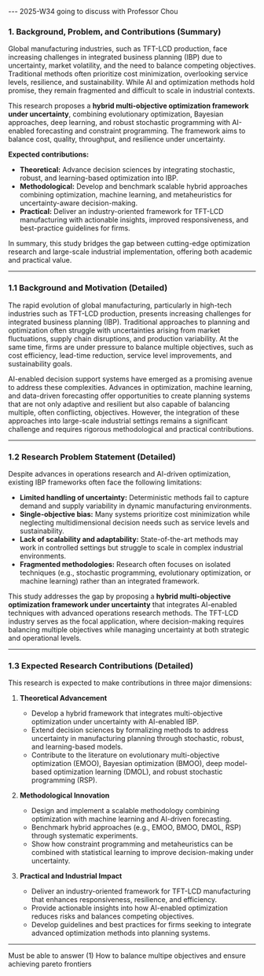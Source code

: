 

--- 2025-W34 going to discuss with Professor Chou

### 1. Background, Problem, and Contributions (Summary)

Global manufacturing industries, such as TFT-LCD production, face increasing challenges in integrated business planning (IBP) due to uncertainty, market volatility, and the need to balance competing objectives. Traditional methods often prioritize cost minimization, overlooking service levels, resilience, and sustainability. While AI and optimization methods hold promise, they remain fragmented and difficult to scale in industrial contexts.

This research proposes a **hybrid multi-objective optimization framework under uncertainty**, combining evolutionary optimization, Bayesian approaches, deep learning, and robust stochastic programming with AI-enabled forecasting and constraint programming. The framework aims to balance cost, quality, throughput, and resilience under uncertainty.

**Expected contributions:**

* **Theoretical:** Advance decision sciences by integrating stochastic, robust, and learning-based optimization into IBP.
* **Methodological:** Develop and benchmark scalable hybrid approaches combining optimization, machine learning, and metaheuristics for uncertainty-aware decision-making.
* **Practical:** Deliver an industry-oriented framework for TFT-LCD manufacturing with actionable insights, improved responsiveness, and best-practice guidelines for firms.

In summary, this study bridges the gap between cutting-edge optimization research and large-scale industrial implementation, offering both academic and practical value.

---

### 1.1 Background and Motivation (Detailed)

The rapid evolution of global manufacturing, particularly in high-tech industries such as TFT-LCD production, presents increasing challenges for integrated business planning (IBP). Traditional approaches to planning and optimization often struggle with uncertainties arising from market fluctuations, supply chain disruptions, and production variability. At the same time, firms are under pressure to balance multiple objectives, such as cost efficiency, lead-time reduction, service level improvements, and sustainability goals.

AI-enabled decision support systems have emerged as a promising avenue to address these complexities. Advances in optimization, machine learning, and data-driven forecasting offer opportunities to create planning systems that are not only adaptive and resilient but also capable of balancing multiple, often conflicting, objectives. However, the integration of these approaches into large-scale industrial settings remains a significant challenge and requires rigorous methodological and practical contributions.

---

### 1.2 Research Problem Statement (Detailed)

Despite advances in operations research and AI-driven optimization, existing IBP frameworks often face the following limitations:

* **Limited handling of uncertainty:** Deterministic methods fail to capture demand and supply variability in dynamic manufacturing environments.
* **Single-objective bias:** Many systems prioritize cost minimization while neglecting multidimensional decision needs such as service levels and sustainability.
* **Lack of scalability and adaptability:** State-of-the-art methods may work in controlled settings but struggle to scale in complex industrial environments.
* **Fragmented methodologies:** Research often focuses on isolated techniques (e.g., stochastic programming, evolutionary optimization, or machine learning) rather than an integrated framework.

This study addresses the gap by proposing a **hybrid multi-objective optimization framework under uncertainty** that integrates AI-enabled techniques with advanced operations research methods. The TFT-LCD industry serves as the focal application, where decision-making requires balancing multiple objectives while managing uncertainty at both strategic and operational levels.

---

### 1.3 Expected Research Contributions (Detailed)

This research is expected to make contributions in three major dimensions:

1. **Theoretical Advancement**

   * Develop a hybrid framework that integrates multi-objective optimization under uncertainty with AI-enabled IBP.
   * Extend decision sciences by formalizing methods to address uncertainty in manufacturing planning through stochastic, robust, and learning-based models.
   * Contribute to the literature on evolutionary multi-objective optimization (EMOO), Bayesian optimization (BMOO), deep model-based optimization learning (DMOL), and robust stochastic programming (RSP).

2. **Methodological Innovation**

   * Design and implement a scalable methodology combining optimization with machine learning and AI-driven forecasting.
   * Benchmark hybrid approaches (e.g., EMOO, BMOO, DMOL, RSP) through systematic experiments.
   * Show how constraint programming and metaheuristics can be combined with statistical learning to improve decision-making under uncertainty.

3. **Practical and Industrial Impact**

   * Deliver an industry-oriented framework for TFT-LCD manufacturing that enhances responsiveness, resilience, and efficiency.
   * Provide actionable insights into how AI-enabled optimization reduces risks and balances competing objectives.
   * Develop guidelines and best practices for firms seeking to integrate advanced optimization methods into planning systems.

---

Must be able to answer 
(1) How to balance multipe objectives and ensure achieving pareto frontiers 